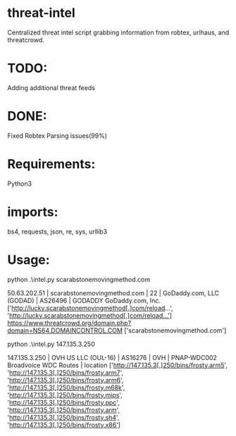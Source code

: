 # threat-intel

Centralized threat intel script grabbing information from robtex, urlhaus, and threatcrowd.

# TODO:

 Adding additional threat feeds

# DONE:

Fixed Robtex Parsing issues(99%)

# Requirements:
Python3

# imports:
bs4, requests, json, re, sys, urllib3



# Usage:


python .\intel.py scarabstonemovingmethod.com

50.63.202.51 | scarabstonemovingmethod.com | 22 | GoDaddy.com, LLC (GODAD) | AS26496 | GODADDY GoDaddy.com, Inc.
['http://lucky.scarabstonemovingmethod[.]com/reload...', 'http://lucky.scarabstonemovingmethod[.]com/reload...']
https://www.threatcrowd.org/domain.php?domain=NS64.DOMAINCONTROL.COM ['scarabstonemovingmethod.com']

python .\intel.py 147.135.3.250

147.135.3.250 | OVH US LLC (OUL-16) | AS16276 | OVH  | PNAP-WDC002 Broadvoice WDC Routes | location
['http://147.135.3[.]250/bins/frosty.arm5', 'http://147.135.3[.]250/bins/frosty.arm7', 'http://147.135.3[.]250/bins/frosty.arm6', 'http://147.135.3[.]250/bins/frosty.m68k', 'http://147.135.3[.]250/bins/frosty.mips', 'http://147.135.3[.]250/bins/frosty.ppc', 'http://147.135.3[.]250/bins/frosty.arm', 'http://147.135.3[.]250/bins/frosty.sh4', 'http://147.135.3[.]250/bins/frosty.x86']
